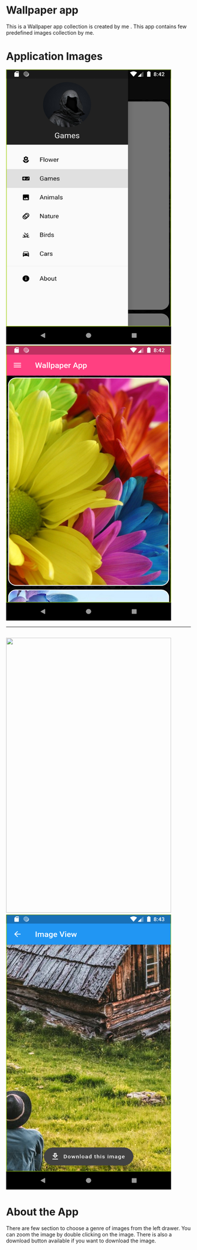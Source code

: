 # Wallpaper app
This is a Wallpaper app collection is created by me . This app contains few predefined images collection by me.

# Application Images

<img src = "./images/drawer_section.png" width = 450  height = 750>   <img src = "./images/home_view.png" width = 450  height = 750>

------------------------------------------------------------------------------------------------------------------
<img src = "./images/image_view.png" width = 450  height = 750>   <img src = "./images/zoom_image.png" width = 450  height = 750>
------------------------------------------------------------------------------------------------------------------
# About the App
There are few section to choose a genre of images from the left drawer. You can zoom the image by double clicking on the image.
There is also a download button available if you want to download the image. 
